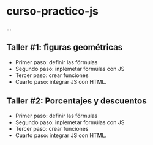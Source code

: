 # curso-practico-js

...

## Taller #1: figuras geométricas

- Primer paso: definir las fórmulas
- Segundo paso: inplemetar formúlas con JS
- Tercer paso: crear funciones
- Cuarto paso: integrar JS con HTML. 

## Taller #2: Porcentajes y descuentos

- Primer paso: definir las fórmulas
- Segundo paso: inplemetar formúlas con JS
- Tercer paso: crear funciones
- Cuarto paso: integrar JS con HTML. 